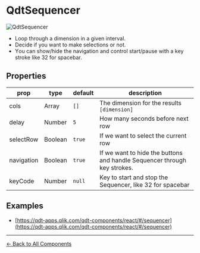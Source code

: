 # QdtSequencer

![QdtSequencer](../assets/sequencer.png "QdtSequencer")

- Loop through a dimension in a given interval.
- Decide if you want to make selections or not.
- Υou can show/hide the navigation and control start/pause with a key stroke like 32 for spacebar.

## Properties

| prop       | type     | default | description |
| ---------- | -------- | ------- | ----------- |
| cols       | Array    | `[]`    | The dimension for the results `[dimension]` |
| delay      | Number   | `5`     | How many seconds before next row |
| selectRow  | Boolean  | `true`  | If we want to select the current row |
| navigation | Boolean  | `true`  | If we want to hide the buttons and handle Sequencer through key strokes. |
| keyCode    | Number   | `null`  | Key to start and stop the Sequencer, like 32 for spacebar |

## Examples

- [https://qdt-apps.qlik.com/qdt-components/react/#/sequencer](https://qdt-apps.qlik.com/qdt-components/react/#/sequencer)

---

[← Back to All Components](https://github.com/qlik-demo-team/qdt-components#components)

